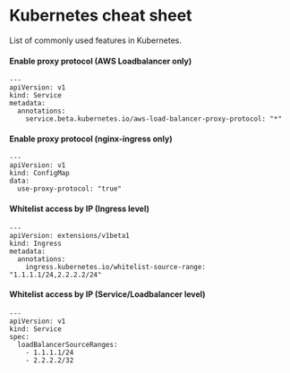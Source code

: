 # Kubernetes cheat sheet

List of commonly used features in Kubernetes.

#### Enable proxy protocol (AWS Loadbalancer only)
```
---
apiVersion: v1
kind: Service
metadata:
  annotations:
    service.beta.kubernetes.io/aws-load-balancer-proxy-protocol: "*"
```

#### Enable proxy protocol (nginx-ingress only)
```
---
apiVersion: v1
kind: ConfigMap
data:
  use-proxy-protocol: "true"
```

#### Whitelist access by IP (Ingress level)
```
---
apiVersion: extensions/v1beta1
kind: Ingress
metadata:
  annotations:
    ingress.kubernetes.io/whitelist-source-range: "1.1.1.1/24,2.2.2.2/24"
```

#### Whitelist access by IP (Service/Loadbalancer level)
```
---
apiVersion: v1
kind: Service
spec:
  loadBalancerSourceRanges:
    - 1.1.1.1/24
    - 2.2.2.2/32
```
